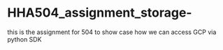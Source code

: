 # HHA504_assignment_storage-
this is the assignment for 504 to show case how we can access GCP via python SDK
